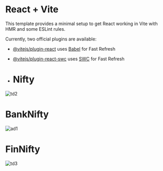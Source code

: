 # React + Vite

This template provides a minimal setup to get React working in Vite with HMR and some ESLint rules.

Currently, two official plugins are available:

- [@vitejs/plugin-react](https://github.com/vitejs/vite-plugin-react/blob/main/packages/plugin-react/README.md) uses [Babel](https://babeljs.io/) for Fast Refresh
- [@vitejs/plugin-react-swc](https://github.com/vitejs/vite-plugin-react-swc) uses [SWC](https://swc.rs/) for Fast Refresh

- # Nifty
![td2](https://github.com/ranjankumar9/Algowiz/assets/107936455/c4ea1f67-f958-42c5-ad8f-56a4a74412bb)

# BankNifty
![ad1](https://github.com/ranjankumar9/Algowiz/assets/107936455/12e2522a-6963-4aba-b9b4-a1d74b2aeea7)

# FinNifty
![td3](https://github.com/ranjankumar9/Algowiz/assets/107936455/53931cf5-32ea-40fe-a6ac-58e0451cd294)
